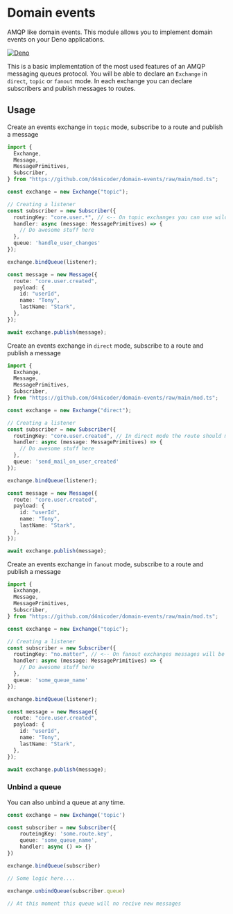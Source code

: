 # Domain events

AMQP like domain events. This module allows you to implement domain events on
your Deno applications.

[![Deno](https://github.com/d4nicoder/domain-events/actions/workflows/deno.yml/badge.svg?branch=main)](https://github.com/d4nicoder/domain-events/actions/workflows/deno.yml)

This is a basic implementation of the most used features of an AMQP messaging
queues protocol. You will be able to declare an `Exchange` in `direct`, `topic`
or `fanout` mode. In each exchange you can declare subscribers and publish
messages to routes.

## Usage

Create an events exchange in `topic` mode, subscribe to a route and publish a
message

```typescript
import {
  Exchange,
  Message,
  MessagePrimitives,
  Subscriber,
} from "https://github.com/d4nicoder/domain-events/raw/main/mod.ts";

const exchange = new Exchange("topic");

// Creating a listener
const subscriber = new Subscriber({
  routingKey: "core.user.*", // <-- On topic exchanges you can use wildcards
  handler: async (message: MessagePrimitives) => {
    // Do awesome stuff here
  },
  queue: 'handle_user_changes'
});

exchange.bindQueue(listener);

const message = new Message({
  route: "core.user.created",
  payload: {
    id: "userId",
    name: "Tony",
    lastName: "Stark",
  },
});

await exchange.publish(message);
```

Create an events exchange in `direct` mode, subscribe to a route and publish a
message

```typescript
import {
  Exchange,
  Message,
  MessagePrimitives,
  Subscriber,
} from "https://github.com/d4nicoder/domain-events/raw/main/mod.ts";

const exchange = new Exchange("direct");

// Creating a listener
const subscriber = new Subscriber({
  routingKey: "core.user.created", // In direct mode the route should match
  handler: async (message: MessagePrimitives) => {
    // Do awesome stuff here
  },
  queue: 'send_mail_on_user_created'
});

exchange.bindQueue(listener);

const message = new Message({
  route: "core.user.created",
  payload: {
    id: "userId",
    name: "Tony",
    lastName: "Stark",
  },
});

await exchange.publish(message);
```

Create an events exchange in `fanout` mode, subscribe to a route and publish a
message

```typescript
import {
  Exchange,
  Message,
  MessagePrimitives,
  Subscriber,
} from "https://github.com/d4nicoder/domain-events/raw/main/mod.ts";

const exchange = new Exchange("topic");

// Creating a listener
const subscriber = new Subscriber({
  routingKey: "no.matter", // <-- On fanout exchanges messages will be delivered to all subscribers
  handler: async (message: MessagePrimitives) => {
    // Do awesome stuff here
  },
  queue: 'some_queue_name'
});

exchange.bindQueue(listener);

const message = new Message({
  route: "core.user.created",
  payload: {
    id: "userId",
    name: "Tony",
    lastName: "Stark",
  },
});

await exchange.publish(message);
```

### Unbind a queue

You can also unbind a queue at any time.

```typescript
const exchange = new Exchange('topic')

const subscriber = new Subscriber({
    routeingKey: 'some.route.key',
    queue: 'some_queue_name',
    handler: async () => {}
})

exchange.bindQueue(subscriber)

// Some logic here....

exchange.unbindQueue(subscriber.queue)

// At this moment this queue will no recive new messages
```
